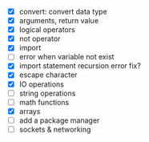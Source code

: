 * [X] convert: convert data type
* [X] arguments, return value
* [X] logical operators
* [X] not operator
* [X] import
* [ ] error when variable not exist
* [X] import statement recursion error fix?
* [X] escape character
* [X] IO operations
* [ ] string operations
* [ ] math functions
* [X] arrays
* [ ] add a package manager
* [ ] sockets & networking
